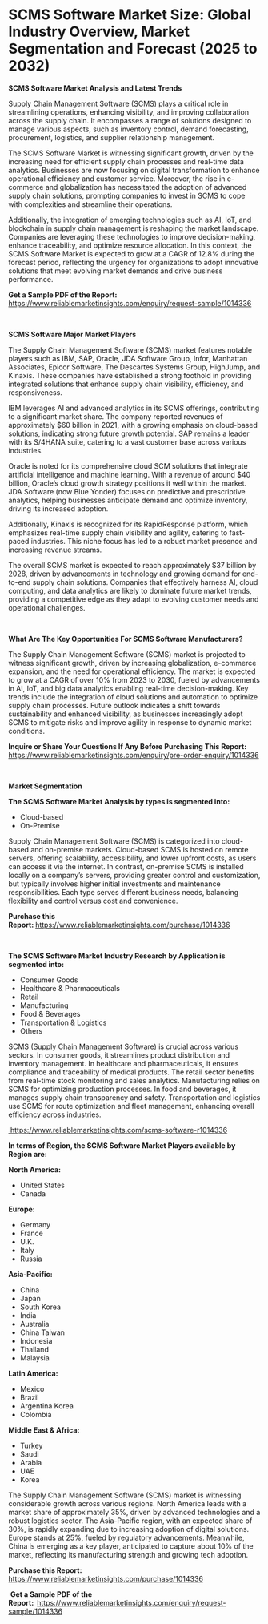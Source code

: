 <p><h1>SCMS Software Market Size: Global Industry Overview, Market Segmentation and Forecast (2025 to 2032)</h1></p><p><strong>SCMS Software Market Analysis and Latest Trends</strong></p>
<p><p>Supply Chain Management Software (SCMS) plays a critical role in streamlining operations, enhancing visibility, and improving collaboration across the supply chain. It encompasses a range of solutions designed to manage various aspects, such as inventory control, demand forecasting, procurement, logistics, and supplier relationship management. </p><p>The SCMS Software Market is witnessing significant growth, driven by the increasing need for efficient supply chain processes and real-time data analytics. Businesses are now focusing on digital transformation to enhance operational efficiency and customer service. Moreover, the rise in e-commerce and globalization has necessitated the adoption of advanced supply chain solutions, prompting companies to invest in SCMS to cope with complexities and streamline their operations. </p><p>Additionally, the integration of emerging technologies such as AI, IoT, and blockchain in supply chain management is reshaping the market landscape. Companies are leveraging these technologies to improve decision-making, enhance traceability, and optimize resource allocation. In this context, the SCMS Software Market is expected to grow at a CAGR of 12.8% during the forecast period, reflecting the urgency for organizations to adopt innovative solutions that meet evolving market demands and drive business performance.</p></p>
<p><strong>Get a Sample PDF of the Report:&nbsp;</strong> <a href="https://www.reliablemarketinsights.com/enquiry/request-sample/1014336?utm_campaign=3086&utm_medium=2&utm_source=Github&utm_content=ia&utm_term=17042025&utm_id=scms-software">https://www.reliablemarketinsights.com/enquiry/request-sample/1014336</a></p>
<p>&nbsp;</p>
<p><strong>SCMS Software Major Market Players</strong></p>
<p><p>The Supply Chain Management Software (SCMS) market features notable players such as IBM, SAP, Oracle, JDA Software Group, Infor, Manhattan Associates, Epicor Software, The Descartes Systems Group, HighJump, and Kinaxis. These companies have established a strong foothold in providing integrated solutions that enhance supply chain visibility, efficiency, and responsiveness.</p><p>IBM leverages AI and advanced analytics in its SCMS offerings, contributing to a significant market share. The company reported revenues of approximately $60 billion in 2021, with a growing emphasis on cloud-based solutions, indicating strong future growth potential. SAP remains a leader with its S/4HANA suite, catering to a vast customer base across various industries. </p><p>Oracle is noted for its comprehensive cloud SCM solutions that integrate artificial intelligence and machine learning. With a revenue of around $40 billion, Oracle’s cloud growth strategy positions it well within the market. JDA Software (now Blue Yonder) focuses on predictive and prescriptive analytics, helping businesses anticipate demand and optimize inventory, driving its increased adoption.</p><p>Additionally, Kinaxis is recognized for its RapidResponse platform, which emphasizes real-time supply chain visibility and agility, catering to fast-paced industries. This niche focus has led to a robust market presence and increasing revenue streams.</p><p>The overall SCMS market is expected to reach approximately $37 billion by 2028, driven by advancements in technology and growing demand for end-to-end supply chain solutions. Companies that effectively harness AI, cloud computing, and data analytics are likely to dominate future market trends, providing a competitive edge as they adapt to evolving customer needs and operational challenges.</p></p>
<p>&nbsp;</p>
<p><strong>What Are The Key Opportunities For SCMS Software Manufacturers?</strong></p>
<p><p>The Supply Chain Management Software (SCMS) market is projected to witness significant growth, driven by increasing globalization, e-commerce expansion, and the need for operational efficiency. The market is expected to grow at a CAGR of over 10% from 2023 to 2030, fueled by advancements in AI, IoT, and big data analytics enabling real-time decision-making. Key trends include the integration of cloud solutions and automation to optimize supply chain processes. Future outlook indicates a shift towards sustainability and enhanced visibility, as businesses increasingly adopt SCMS to mitigate risks and improve agility in response to dynamic market conditions.</p></p>
<p><strong>Inquire or Share Your Questions If Any Before Purchasing This Report:</strong> <a href="https://www.reliablemarketinsights.com/enquiry/pre-order-enquiry/1014336?utm_campaign=3086&utm_medium=2&utm_source=Github&utm_content=ia&utm_term=17042025&utm_id=scms-software">https://www.reliablemarketinsights.com/enquiry/pre-order-enquiry/1014336</a></p>
<p>&nbsp;</p>
<p><strong>Market Segmentation</strong></p>
<p><strong>The SCMS Software Market Analysis by types is segmented into:</strong></p>
<p><ul><li>Cloud-based</li><li>On-Premise</li></ul></p>
<p><p>Supply Chain Management Software (SCMS) is categorized into cloud-based and on-premise markets. Cloud-based SCMS is hosted on remote servers, offering scalability, accessibility, and lower upfront costs, as users can access it via the internet. In contrast, on-premise SCMS is installed locally on a company’s servers, providing greater control and customization, but typically involves higher initial investments and maintenance responsibilities. Each type serves different business needs, balancing flexibility and control versus cost and convenience.</p></p>
<p><strong>Purchase this Report:&nbsp;</strong><a href="https://www.reliablemarketinsights.com/purchase/1014336?utm_campaign=3086&utm_medium=2&utm_source=Github&utm_content=ia&utm_term=17042025&utm_id=scms-software">https://www.reliablemarketinsights.com/purchase/1014336</a></p>
<p>&nbsp;</p>
<p><strong>The SCMS Software Market Industry Research by Application is segmented into:</strong></p>
<p><ul><li>Consumer Goods</li><li>Healthcare & Pharmaceuticals</li><li>Retail</li><li>Manufacturing</li><li>Food & Beverages</li><li>Transportation & Logistics</li><li>Others</li></ul></p>
<p><p>SCMS (Supply Chain Management Software) is crucial across various sectors. In consumer goods, it streamlines product distribution and inventory management. In healthcare and pharmaceuticals, it ensures compliance and traceability of medical products. The retail sector benefits from real-time stock monitoring and sales analytics. Manufacturing relies on SCMS for optimizing production processes. In food and beverages, it manages supply chain transparency and safety. Transportation and logistics use SCMS for route optimization and fleet management, enhancing overall efficiency across industries.</p></p>
<p><a href="https://www.reliablemarketinsights.com/scms-software-r1014336?utm_campaign=3086&utm_medium=2&utm_source=Github&utm_content=ia&utm_term=17042025&utm_id=scms-software">&nbsp;https://www.reliablemarketinsights.com/scms-software-r1014336</a></p>
<p><strong>In terms of Region, the SCMS Software Market Players available by Region are:</strong></p>
<p>
    <p> <strong> North America: </strong>
        <ul>
            <li>United States</li>
            <li>Canada</li>
        </ul>
        </p> 
    <p> <strong> Europe: </strong>
        <ul>
            <li>Germany</li>
            <li>France</li>
            <li>U.K.</li>
            <li>Italy</li>
            <li>Russia</li>
        </ul>
        </p> 
    <p> <strong> Asia-Pacific: </strong>
        <ul>
            <li>China</li>
            <li>Japan</li>
            <li>South Korea</li>
            <li>India</li>
            <li>Australia</li>
            <li>China Taiwan</li>
            <li>Indonesia</li>
            <li>Thailand</li>
            <li>Malaysia</li>
        </ul>
        </p> 
    <p> <strong> Latin America: </strong>
        <ul>
            <li>Mexico</li>
            <li>Brazil</li>
            <li>Argentina Korea</li>
            <li>Colombia</li>
        </ul>
        </p> 
    <p> <strong> Middle East & Africa: </strong>
        <ul>
            <li>Turkey</li>
            <li>Saudi</li>
            <li>Arabia</li>
            <li>UAE</li>
            <li>Korea</li>
        </ul>
    </p>
    </p>
<p><p>The Supply Chain Management Software (SCMS) market is witnessing considerable growth across various regions. North America leads with a market share of approximately 35%, driven by advanced technologies and a robust logistics sector. The Asia-Pacific region, with an expected share of 30%, is rapidly expanding due to increasing adoption of digital solutions. Europe stands at 25%, fueled by regulatory advancements. Meanwhile, China is emerging as a key player, anticipated to capture about 10% of the market, reflecting its manufacturing strength and growing tech adoption.</p></p>
<p><strong>Purchase this Report: </strong><a href="https://www.reliablemarketinsights.com/purchase/1014336?utm_campaign=3086&utm_medium=2&utm_source=Github&utm_content=ia&utm_term=17042025&utm_id=scms-software">https://www.reliablemarketinsights.com/purchase/1014336</a></p>
<p>&nbsp;<strong>Get a Sample PDF of the Report:&nbsp;&nbsp;</strong><a href="https://www.reliablemarketinsights.com/enquiry/request-sample/1014336?utm_campaign=3086&utm_medium=2&utm_source=Github&utm_content=ia&utm_term=17042025&utm_id=scms-software">https://www.reliablemarketinsights.com/enquiry/request-sample/1014336</a></p>
<p><strong></strong></p>
<p><p></p><p></p><p></p></p>
